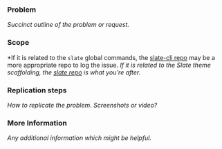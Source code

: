 ### Problem

*Succinct outline of the problem or request.*

### Scope

*If it is related to the `slate` global commands, the [slate-cli repo](https://github.com/Shopify/slate-cli) may be a more appropriate repo to log the issue.
*If it is related to the Slate theme scaffolding, the [slate repo](https://github.com/Shopify/slate) 
is what you're after.*

### Replication steps

*How to replicate the problem. Screenshots or video?*

### More Information

*Any additional information which might be helpful.*

